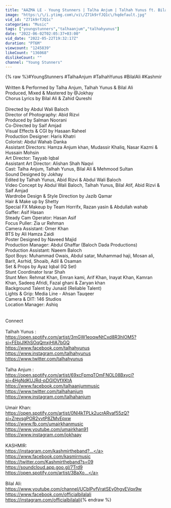 ```yaml
---
title: "AAZMA LE - Young Stunners | Talha Anjum | Talhah Yunus ft. Bilal Ali (Official Music Video)"
image: "https:\/\/i.ytimg.com\/vi\/Z71k9rfJQ1c\/hqdefault.jpg"
vid_id: "Z71k9rfJQ1c"
categories: "Music"
tags: ["youngstunners","talhaanjum","talhahyunus"]
date: "2022-06-02T02:05:37+03:00"
vid_date: "2022-05-22T19:32:17Z"
duration: "PT6M"
viewcount: "1245839"
likeCount: "136068"
dislikeCount: ""
channel: "Young Stunners"
---
```

{% raw %}#YoungStunners #TalhaAnjum #TalhahYunus #BilalAli #Kashmir<br /><br />Written &amp; Performed by Talha Anjum, Talhah Yunus &amp; Bilal Ali<br />Produced, Mixed &amp; Mastered by @Jokhay <br />Chorus Lyrics by Bilal Ali &amp; Zahid Qureshi<br /><br />Directed by Abdul Wali Baloch<br />Director of Photography: Abid Rizvi<br />Produced by Salman Noorani<br />Co-Directed by Saif Amjad<br />Visual Effects &amp; CGI by Hasaan Raheel<br />Production Designer: Haris Khatri<br />Colorist: Abdul Wahab Danka <br />Assistant Directors: Hamza Anjum khan, Mudassir Khaliq, Nasar Kazmi &amp; Hussain Mohsin<br />Art Director: Tayyab Iqbal<br />Assistant Art Director: Alishan Shah Naqvi<br />Cast: Talha Anjum, Talhah Yunus, Bilal Ali &amp; Mehmood Sultan<br />Sound Designed by Jokhay<br />Edited by Talhah Yunus, Abid Rizvi &amp; Abdul Wali Baloch<br />Video Concept by Abdul Wali Baloch, Talhah Yunus, Bilal Atif, Abid Rizvi &amp; Saif Amjad<br />Wardrobe Design &amp; Style Direction by Jazib Qamar<br />Hair &amp; Make up by Shetty<br />Special FX Makeup by Team Horrifx, Razan yasin &amp; Abdullah wahab <br />Gaffer: Asif Hasan<br />Steady Cam Operator: Hasan Asif<br />Focus Puller: Zia ur Rehman<br />Camera Assistant: Omer Khan<br />BTS by Ali Hamza Zaidi<br />Poster Designed by Naveed Majid<br />Production Manager: Abdul Ghaffar (Baloch Dada Productions)<br />Production Assistant: Naeem Baloch<br />Spot Boys: Muhammad Owais, Abdul satar, Muhammad haji, Mosan ali, Barit, Asrhid, Shoaib, Adil &amp; Osaman <br />Set &amp; Props by Ayaz Iqbal (IQ Set)<br />Stunt Coordinator Israr Shah<br />Stunt Men: Rehmat Khan, Emran kami, Arif Khan, Inayat Khan, Kamran Khan, Sadeeq Afridi, Fazal ghani &amp; Zaryan khan<br />Background Talent by Junaid (Reliable Talent)<br />Lights &amp; Grip: Media Line - Ahsan Tauqeer<br />Camera &amp; DIT: 146 Studios <br />Location Manager: Ashiq<br /><br /><br />Connect<br /><br />Talhah Yunus : <br /><a rel="nofollow" target="blank" href="https://open.spotify.com/artist/3mGW1eoqwNtCxd8R3hIOM5?si=FEbiJIKhSOqQmxjHIA7bGQ">https://open.spotify.com/artist/3mGW1eoqwNtCxd8R3hIOM5?si=FEbiJIKhSOqQmxjHIA7bGQ</a><br /><a rel="nofollow" target="blank" href="https://www.facebook.com/talhahyunus​">https://www.facebook.com/talhahyunus​</a><br /><a rel="nofollow" target="blank" href="https://www.instagram.com/talhahyunus​">https://www.instagram.com/talhahyunus​</a><br /><a rel="nofollow" target="blank" href="https://www.twitter.com/talhahyunus​">https://www.twitter.com/talhahyunus​</a><br /><br />Talha Anjum : <br /><a rel="nofollow" target="blank" href="https://open.spotify.com/artist/69xcFpmqTOmFNOL08Bxyci?si=4HgNdKUJRd-pDGlOVfXKtA">https://open.spotify.com/artist/69xcFpmqTOmFNOL08Bxyci?si=4HgNdKUJRd-pDGlOVfXKtA</a><br /><a rel="nofollow" target="blank" href="https://www.facebook.com/talhaanjummusic​">https://www.facebook.com/talhaanjummusic​</a><br /><a rel="nofollow" target="blank" href="https://www.twitter.com/talhahanjum​">https://www.twitter.com/talhahanjum​</a><br /><a rel="nofollow" target="blank" href="https://www.instagram.com/talhahanjum​">https://www.instagram.com/talhahanjum​</a><br /><br />Umair Khan:<br /><a rel="nofollow" target="blank" href="https://open.spotify.com/artist/0Nl4kTPLk2ucrARvaf55zQ?si=ZrevsgPOR2yvtP8ZMvEpxw">https://open.spotify.com/artist/0Nl4kTPLk2ucrARvaf55zQ?si=ZrevsgPOR2yvtP8ZMvEpxw</a><br /><a rel="nofollow" target="blank" href="https://www.fb.com/umairkhanmusic​">https://www.fb.com/umairkhanmusic​</a><br /><a rel="nofollow" target="blank" href="https://www.youtube.com/umairkhan91​">https://www.youtube.com/umairkhan91​</a><br /><a rel="nofollow" target="blank" href="https://www.instagram.com/jokhaay​">https://www.instagram.com/jokhaay​</a><br /><br />KASHMIR:<br /><a rel="nofollow" target="blank" href="https://instagram.com/kashmirtheband?...">https://instagram.com/kashmirtheband?...</a><br /><a rel="nofollow" target="blank" href="https://www.facebook.com/kasmirmusic">https://www.facebook.com/kasmirmusic</a><br /><a rel="nofollow" target="blank" href="https://twitter.com/Kashmirtheband?s=09">https://twitter.com/Kashmirtheband?s=09</a><br /><a rel="nofollow" target="blank" href="https://soundcloud.app.goo.gl/7Trd9">https://soundcloud.app.goo.gl/7Trd9</a><br /><a rel="nofollow" target="blank" href="https://open.spotify.com/artist/3BaXo...">https://open.spotify.com/artist/3BaXo...</a><br /><br />Bilal Ali:<br /><a rel="nofollow" target="blank" href="https://www.youtube.com/channel/UCblPvfVratSEy0hgvEVqx9w">https://www.youtube.com/channel/UCblPvfVratSEy0hgvEVqx9w</a><br /><a rel="nofollow" target="blank" href="https://www.facebook.com/officialbilalali">https://www.facebook.com/officialbilalali</a><br /><a rel="nofollow" target="blank" href="https://instagram.com/officialbilalali">https://instagram.com/officialbilalali</a>{% endraw %}

